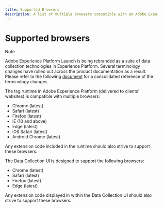 ```yaml
---
title: Supported Browsers
description: A list of multiple browsers compatible with an Adobe Experience Platform tag runtime.
---
```

# Supported browsers

>[!NOTE]
>
>Adobe Experience Platform Launch is being rebranded as a suite of data collection technologies in Experience Platform. Several terminology changes have rolled out across the product documentation as a result. Please refer to the following [document](../launch-term-updates.md) for a consolidated reference of the terminology changes.

The tag runtime in Adobe Experience Platform (delivered to clients' websites) is compatible with multiple browsers:

- Chrome (latest)
- Safari (latest)
- Firefox (latest)
- IE (10 and above)
- Edge (latest)
- iOS Safari (latest)
- Android Chrome (latest)

Any extension code included in the runtime should also strive to support these browsers.

The Data Collection UI is designed to support the following browsers:

- Chrome (latest)
- Safari (latest)
- Firefox (latest)
- Edge (latest)

Any extension code displayed in within the Data Collection UI should also strive to support these browsers.

